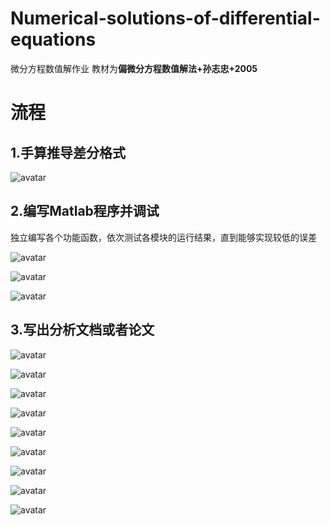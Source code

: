# Numerical-solutions-of-differential-equations
微分方程数值解作业
教材为**偏微分方程数值解法+孙志忠+2005**

# 流程

## 1.手算推导差分格式

![avatar](https://github.com/mingcaixiao/Numerical-solutions-of-differential-equations/blob/master/photo/%E5%B1%8F%E5%B9%95%E6%88%AA%E5%9B%BE%202021-02-28%20000349.png)

## 2.编写Matlab程序并调试

独立编写各个功能函数，依次测试各模块的运行结果，直到能够实现较低的误差

![avatar](https://github.com/mingcaixiao/Numerical-solutions-of-differential-equations/blob/master/photo/%E5%B1%8F%E5%B9%95%E6%88%AA%E5%9B%BE%202021-02-28%20000752.png)

![avatar](https://github.com/mingcaixiao/Numerical-solutions-of-differential-equations/blob/master/photo/f2.png)

![avatar](https://github.com/mingcaixiao/Numerical-solutions-of-differential-equations/blob/master/photo/%E8%AF%AF%E5%B7%AE%E6%9B%B2%E7%BA%BF.jpg)

## 3.写出分析文档或者论文

![avatar](https://github.com/mingcaixiao/Numerical-solutions-of-differential-equations/blob/master/photo/%E7%AC%AC%E5%9B%9B%E5%B0%8F%E7%BB%84%E8%82%96%E5%90%8D%E8%B4%A2png_Page2.png)

![avatar](https://github.com/mingcaixiao/Numerical-solutions-of-differential-equations/blob/master/photo/%E7%AC%AC%E5%9B%9B%E5%B0%8F%E7%BB%84%E8%82%96%E5%90%8D%E8%B4%A2png_Page3.png)

![avatar](https://github.com/mingcaixiao/Numerical-solutions-of-differential-equations/blob/master/photo/%E7%AC%AC%E5%9B%9B%E5%B0%8F%E7%BB%84%E8%82%96%E5%90%8D%E8%B4%A2png_Page4.png)

![avatar](https://github.com/mingcaixiao/Numerical-solutions-of-differential-equations/blob/master/photo/%E7%AC%AC%E5%9B%9B%E5%B0%8F%E7%BB%84%E8%82%96%E5%90%8D%E8%B4%A2png_Page5.png)

![avatar](https://github.com/mingcaixiao/Numerical-solutions-of-differential-equations/blob/master/photo/%E7%AC%AC%E5%9B%9B%E5%B0%8F%E7%BB%84%E8%82%96%E5%90%8D%E8%B4%A2png_Page6.png)

![avatar](https://github.com/mingcaixiao/Numerical-solutions-of-differential-equations/blob/master/photo/%E7%AC%AC%E5%9B%9B%E5%B0%8F%E7%BB%84%E8%82%96%E5%90%8D%E8%B4%A2png_Page7.png)

![avatar](https://github.com/mingcaixiao/Numerical-solutions-of-differential-equations/blob/master/photo/%E7%AC%AC%E5%9B%9B%E5%B0%8F%E7%BB%84%E8%82%96%E5%90%8D%E8%B4%A2png_Page8.png)

![avatar](https://github.com/mingcaixiao/Numerical-solutions-of-differential-equations/blob/master/photo/%E7%AC%AC%E5%9B%9B%E5%B0%8F%E7%BB%84%E8%82%96%E5%90%8D%E8%B4%A2png_Page9.png)

![avatar](https://github.com/mingcaixiao/Numerical-solutions-of-differential-equations/blob/master/photo/%E7%AC%AC%E5%9B%9B%E5%B0%8F%E7%BB%84%E8%82%96%E5%90%8D%E8%B4%A2png_Page10.png)

